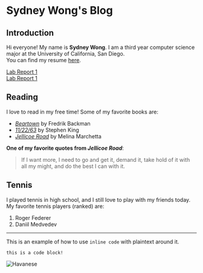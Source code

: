 # **Sydney Wong's Blog**

## **Introduction**

Hi everyone! My name is **Sydney Wong**. I am a third year computer science major at the University of California, San Diego.  
You can find my resume [here](https://drive.google.com/file/d/1xRS2dml8sRemE2mcKcz-2TmP8YZSYQHF/view?usp=sharing).

[Lab Report 1](lab-report-1-week-2.html)  
[Lab Report 1](https://sywong888.github.io/cse15l-lab-reports/lab-report-1-week-2.html)

## **Reading**

I love to read in my free time! Some of my favorite books are:
- *[Beartown](https://www.amazon.com/Beartown-Novel-Fredrik-Backman/dp/1501160761)* by Fredrik Backman
- *[11/22/63](https://www.amazon.com/11-22-63-Stephen-King/dp/1451627297/ref=sr_1_1?dchild=1&gclid=CjwKCAiA_9r_BRBZEiwAHZ_v16_kMcSUt7tQaYmnQahlg2I8xMWEcwNl9S-Ppyrgg_v13iBX_fuvpxoCDF8QAvD_BwE&hvadid=322265982163&hvdev=c&hvlocphy=9031300&hvnetw=g&hvqmt=b&hvrand=13112424926595159678&hvtargid=kwd-661209436703&hydadcr=10026_10352737&keywords=stephen+king+11%2F22%2F63+book&qid=1610074219&sr=8-1&tag=googhydr-20)* by Stephen King
- *[Jellicoe Road](https://www.amazon.com/Jellicoe-Road-Melina-Marchetta/dp/0061431850/ref=sr_1_1?dchild=1&keywords=jellicoe+road+book&qid=1610074254&sr=8-1)* by Melina Marchetta

**One of my favorite quotes from _Jellicoe Road_**:
> If I want more, I need to go and get it, demand it, take hold of it with all my might, and do the best I can with it.

## **Tennis**

I played tennis in high school, and I still love to play with my friends today. My favorite tennis players (ranked) are:

1. Roger Federer
2. Daniil Medvedev

---

This is an example of how to use `inline code` with plaintext around it.

```
this is a code block!
```

![Havanese](https://imagesvc.meredithcorp.io/v3/mm/image?url=https%3A%2F%2Fstatic.onecms.io%2Fwp-content%2Fuploads%2Fsites%2F47%2F2021%2F06%2F25%2Fhavanese-puppy-168020726-2000.jpg)

